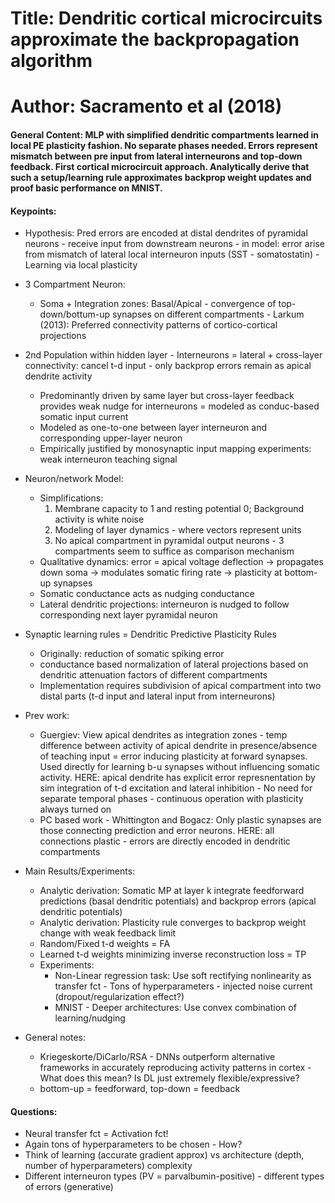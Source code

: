 # Title: Dendritic cortical microcircuits approximate the backpropagation algorithm

# Author: Sacramento et al (2018)

#### General Content: MLP with simplified dendritic compartments learned in local PE plasticity fashion. No separate phases needed. Errors represent mismatch between pre input from lateral interneurons and top-down feedback. First cortical microcircuit approach. Analytically derive that such a setup/learning rule approximates backprop weight updates and proof basic performance on MNIST.


#### Keypoints:

* Hypothesis: Pred errors are encoded at distal dendrites of pyramidal neurons - receive input from downstream neurons - in model: error arise from mismatch of lateral local interneuron inputs (SST - somatostatin) - Learning via local plasticity

* 3 Compartment Neuron:
    * Soma + Integration zones: Basal/Apical - convergence of top-down/bottum-up synapses on different compartments - Larkum (2013): Preferred connectivity patterns of cortico-cortical projections

* 2nd Population within hidden layer - Interneurons = lateral + cross-layer connectivity: cancel t-d input - only backprop errors remain as apical dendrite activity
    * Predominantly driven by same layer but cross-layer feedback provides weak nudge for interneurons = modeled as conduc-based somatic input current
    * Modeled as one-to-one between layer interneuron and corresponding upper-layer neuron
    * Empirically justified by monosynaptic input mapping experiments: weak interneuron teaching signal

* Neuron/network Model:
    - Simplifications:
        1. Membrane capacity to 1 and resting potential 0; Background activity is white noise
        2. Modeling of layer dynamics - where vectors represent units
        3. No apical compartment in pyramidal output neurons - 3 compartments seem to suffice as comparison mechanism
    - Qualitative dynamics: error = apical voltage deflection -> propagates down soma -> modulates somatic firing rate -> plasticity at bottom-up synapses
    - Somatic conductance acts as nudging conductance
    - Lateral dendritic projections: interneuron is nudged to follow corresponding next layer pyramidal neuron

* Synaptic learning rules = Dendritic Predictive Plasticity Rules
    - Originally: reduction of somatic spiking error
    - conductance based normalization of lateral projections based on dendritic attenuation factors of different compartments
    - Implementation requires subdivision of apical compartment into two distal parts (t-d input and lateral input from interneurons)

* Prev work:
    * Guergiev: View apical dendrites as integration zones - temp difference between activity of apical dendrite in presence/absence of teaching input = error inducing plasticity at forward synapses. Used directly for learning b-u synapses without influencing somatic activity. HERE: apical dendrite has explicit error represnentation by sim integration of t-d excitation and lateral inhibition - No need for separate temporal phases - continuous operation with plasticity always turned on
    * PC based work - Whittington and Bogacz: Only plastic synapses are those connecting prediction and error neurons. HERE: all connections plastic - errors are directly encoded in dendritic compartments

* Main Results/Experiments:
    * Analytic derivation: Somatic MP at layer k integrate feedforward predictions (basal dendritic potentials) and backprop errors (apical dendritic potentials)
    * Analytic derivation: Plasticity rule converges to backprop weight change with weak feedback limit
    * Random/Fixed t-d weights = FA
    * Learned t-d weights minimizing inverse reconstruction loss = TP
    * Experiments:
        * Non-Linear regression task: Use soft rectifying nonlinearity as transfer fct - Tons of hyperparameters - injected noise current (dropout/regularization effect?)
        * MNIST - Deeper architectures: Use convex combination of learning/nudging

* General notes:
    * Kriegeskorte/DiCarlo/RSA - DNNs outperform alternative frameworks in accurately reproducing activity patterns in cortex - What does this mean? Is DL just extremely flexible/expressive?
    * bottom-up = feedforward, top-down = feedback


#### Questions:

* Neural transfer fct = Activation fct!
* Again tons of hyperparameters to be chosen - How?
* Think of learning (accurate gradient approx) vs architecture (depth, number of hyperparameters) complexity
* Different interneuron types (PV = parvalbumin-positive) - different types of errors (generative)
